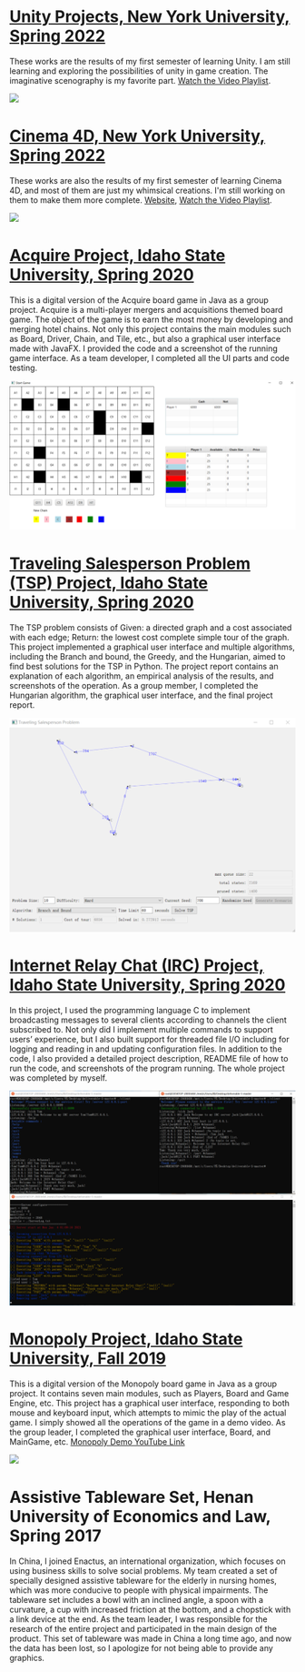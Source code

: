# [Unity Projects, New York University, Spring 2022](https://github.com/CHENGBO97/Creative-Portfolio/tree/main/Unity%20Games)

These works are the results of my first semester of learning Unity. I am still learning and exploring the possibilities of unity in game creation. The imaginative scenography is my favorite part. [Watch the Video Playlist](https://youtube.com/playlist?list=PLqMMhriyYMRvqBNotfsnvjUl75_hmZJnD).

<a href="https://youtube.com/playlist?list=PLqMMhriyYMRvqBNotfsnvjUl75_hmZJnD"><img src="https://github.com/CHENGBO97/Creative-Portfolio/blob/main/Unity%20Games/images/Virtual%20Gallery.GIF"></a>

# [Cinema 4D, New York University, Spring 2022](https://github.com/CHENGBO97/Creative-Portfolio/tree/main/Cinema%204D)

These works are also the results of my first semester of learning Cinema 4D, and most of them are just my whimsical creations. I'm still working on them to make them more complete. [Website](https://chengbo-xing.webflow.io/), [Watch the Video Playlist](https://youtube.com/playlist?list=PLqMMhriyYMRujak8lRcK3GNDh3nCfyOg7).

<a href="https://youtube.com/playlist?list=PLqMMhriyYMRujak8lRcK3GNDh3nCfyOg7"><img src="https://github.com/CHENGBO97/Creative-Portfolio/blob/main/Cinema%204D/images/Danger!%20Danger!.GIF"></a>

# [Acquire Project, Idaho State University, Spring 2020](https://github.com/ChengboXXing/Creative-Portfolio/tree/main/Acquire%20Project)

This is a digital version of the Acquire board game in Java as a group project. Acquire is a multi-player mergers and acquisitions themed board game. The object of the game is to earn the most money by developing and merging hotel chains. Not only this project contains the main modules such as Board, Driver, Chain, and Tile, etc., but also a graphical user interface made with JavaFX. I provided the code and a screenshot of the running game interface. As a team developer, I completed all the UI parts and code testing.

<a href="https://github.com/CHENGBO97/Creative-Portfolio/tree/main/Acquire%20Project/Acquire%20Program%20Running"><img src="https://github.com/CHENGBO97/Creative-Portfolio/blob/main/Acquire%20Project/Acquire%20Program%20Running/Start%20Game.png"></a>

# [Traveling Salesperson Problem (TSP) Project, Idaho State University, Spring 2020](https://github.com/ChengboXXing/Creative-Portfolio/tree/main/Traveling%20Salesperson%20Problem%20(TSP))

The TSP problem consists of Given: a directed graph and a cost associated with each edge; Return: the lowest cost complete simple tour of the graph. This project implemented a graphical user interface and multiple algorithms, including the Branch and bound, the Greedy, and the Hungarian, aimed to find best solutions for the TSP in Python. The project report contains an explanation of each algorithm, an empirical analysis of the results, and screenshots of the operation. As a group member, I completed the Hungarian algorithm, the graphical user interface, and the final project report.

<a href="https://github.com/CHENGBO97/Creative-Portfolio/tree/main/Traveling%20Salesperson%20Problem%20(TSP)/TSP%20Program%20Running"><img src="https://github.com/CHENGBO97/Creative-Portfolio/blob/main/Traveling%20Salesperson%20Problem%20(TSP)/TSP%20Program%20Running/Branch%20_%20Bound%20Algorithm/Branch%20_%20Bound-Algorithm%2010.png"></a>

# [Internet Relay Chat (IRC) Project, Idaho State University, Spring 2020](https://github.com/ChengboXXing/Creative-Portfolio/tree/main/Internet%20Relay%20Chat%20(IRC))

In this project, I used the programming language C to implement broadcasting messages to several clients according to channels the client subscribed to. Not only did I implement multiple commands to support users’ experience, but I also built support for threaded file I/O including for logging and reading in and updating configuration files. In addition to the code, I also provided a detailed project description, README file of how to run the code, and screenshots of the program running. The whole project was completed by myself.

<a href="https://github.com/CHENGBO97/Creative-Portfolio/tree/main/Internet%20Relay%20Chat%20(IRC)/IRC%20Program%20Running"><img src="https://github.com/CHENGBO97/Creative-Portfolio/blob/main/Internet%20Relay%20Chat%20(IRC)/IRC%20Program%20Running/IRC%20Program%20Running.PNG"></a>

# [Monopoly Project, Idaho State University, Fall 2019](https://github.com/ChengboXXing/Creative-Portfolio/tree/main/Monopoly%20Project)

This is a digital version of the Monopoly board game in Java as a group project. It contains seven main modules, such as Players, Board and Game Engine, etc. This project has a graphical user interface, responding to both mouse and keyboard input, which attempts to mimic the play of the actual game. I simply showed all the operations of the game in a demo video. As the group leader, I completed the graphical user interface, Board, and MainGame, etc. [Monopoly Demo YouTube Link](https://youtu.be/66xGHN_pJ4o)

<a href="https://youtu.be/66xGHN_pJ4o"><img src="https://github.com/CHENGBO97/Creative-Portfolio/blob/main/Monopoly%20Project/Monopoly%20Running/Monopoly.png"></a>

# Assistive Tableware Set, Henan University of Economics and Law, Spring 2017

In China, I joined Enactus, an international organization, which focuses on using business skills to solve social problems. My team created a set of specially designed assistive tableware for the elderly in nursing homes, which was more conducive to people with physical impairments. The tableware set includes a bowl with an inclined angle, a spoon with a curvature, a cup with increased friction at the bottom, and a chopstick with a link device at the end. As the team leader, I was responsible for the research of the entire project and participated in the main design of the product. This set of tableware was made in China a long time ago, and now the data has been lost, so I apologize for not being able to provide any graphics.
